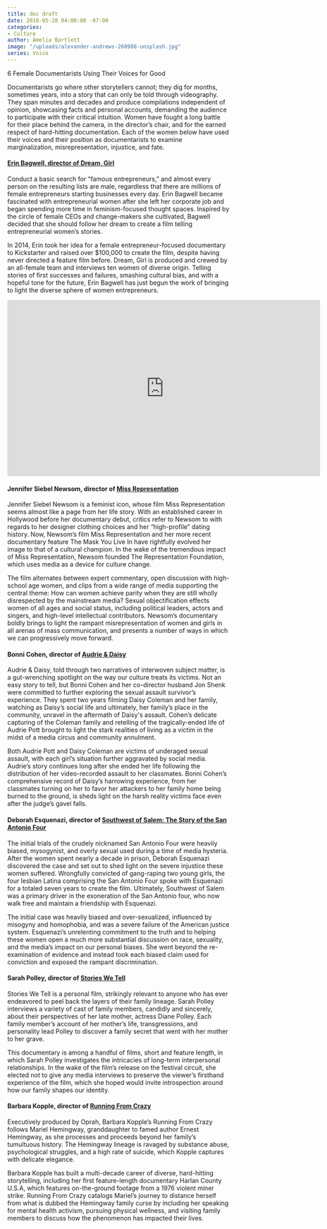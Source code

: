```yaml
---
title: doc draft
date: 2018-05-28 04:00:00 -07:00
categories:
- Culture
author: Amelia Bartlett
image: "/uploads/alexander-andrews-260988-unsplash.jpg"
series: Voice
---
```


6 Female Documentarists Using Their Voices for Good

Documentarists go where other storytellers cannot; they dig for months, sometimes years, into a story that can only be told through videography. They span minutes and decades and produce compilations independent of opinion, showcasing facts and personal accounts, demanding the audience to participate with their critical intuition. Women have fought a long battle for their place behind the camera, in the director’s chair, and for the earned respect of hard-hitting documentation. Each of the women below have used their voices and their position as documentarists to examine marginalization, misrepresentation, injustice, and fate. 

#### [Erin Bagwell, director of Dream, Girl](https://www.dreamgirlfilm.com/)

Conduct a basic search for “famous entrepreneurs,” and almost every person on the resulting lists are male, regardless that there are millions of female entrepreneurs starting businesses every day. Erin Bagwell became fascinated with entrepreneurial women after she left her corporate job and began spending more time in feminism-focused thought spaces. Inspired by the circle of female CEOs and change-makers she cultivated, Bagwell decided that she should follow her dream to create a film telling entrepreneurial women’s stories. 

In 2014, Erin took her idea for a female entrepreneur-focused documentary to Kickstarter and raised over $100,000 to create the film, despite having never directed a feature film before. Dream, Girl is produced and crewed by an all-female team and interviews ten women of diverse origin. Telling stories of first successes and failures, smashing cultural bias, and with a hopeful tone for the future, Erin Bagwell has just begun the work of bringing to light the diverse sphere of women entrepreneurs. 

<iframe width="710" height="399" src="https://www.youtube.com/embed/v3rj42IYFTU?rel=0&amp;showinfo=0" frameborder="0" allow="autoplay; encrypted-media" allowfullscreen></iframe>

#### Jennifer Siebel Newsom, director of [Miss Representation](http://therepresentationproject.org/film/miss-representation/)

Jennifer Siebel Newsom is a feminist icon, whose film Miss Representation seems almost like a page from her life story. With an established career in Hollywood before her documentary debut, critics refer to Newsom to with regards to her designer clothing choices and her “high-profile” dating history. Now, Newsom’s film Miss Representation and her more recent documentary feature The Mask You Live In have rightfully evolved her image to that of a cultural champion.  In the wake of the tremendous impact of Miss Representation, Newsom founded The Representation Foundation, which uses media as a device for culture change. 

The film alternates between expert commentary, open discussion with high-school age women, and clips from a wide range of media supporting the central theme: How can women achieve parity when they are still wholly disrespected by the mainstream media? Sexual objectification effects women of all ages and social status, including political leaders, actors and singers, and high-level intellectual contributors. Newsom’s documentary boldly brings to light the rampant misrepresentation of women and girls in all arenas of mass communication, and presents a number of ways in which we can progressively move forward. 

#### Bonni Cohen, director of [Audrie & Daisy](http://www.audrieanddaisy.com/)

Audrie & Daisy, told through two narratives of interwoven subject matter, is a gut-wrenching spotlight on the way our culture treats its victims. Not an easy story to tell, but Bonni Cohen and her co-director husband Jon Shenk were committed to further exploring the sexual assault survivor’s experience. They spent two years filming Daisy Coleman and her family, watching as Daisy’s social life and ultimately, her family’s place in the community, unravel in the aftermath of Daisy's assault. Cohen’s delicate capturing of the Coleman family and retelling of the tragically-ended life of Audrie Pott brought to light the stark realities of living as a victim in the midst of a media circus and community annulment.  

Both Audrie Pott and Daisy Coleman are victims of underaged sexual assault, with each girl’s situation further aggravated by social media. Audrie’s story continues long after she ended her life following the distribution of her video-recorded assault to her classmates. Bonni Cohen’s comprehensive record of Daisy’s harrowing experience, from her classmates turning on her to favor her attackers to her family home being burned to the ground, is sheds light on the harsh reality victims face even after the judge’s gavel falls. 

#### Deborah Esquenazi, director of [Southwest of Salem: The Story of the San Antonio Four](http://www.southwestofsalem.com/)

The initial trials of the crudely nicknamed San Antonio Four were heavily biased, mysogynist, and overly sexual used during a time of media hysteria. After the women spent nearly a decade in prison, Deborah Esquenazi discovered the case and set out to shed light on the severe injustice these women suffered. Wrongfully convicted of gang-raping two young girls, the four lesbian Latina comprising the San Antonio Four spoke with Esquenazi for a totaled seven years to create the film. Ultimately, Southwest of Salem was a primary driver in the exoneration of the San Antonio four, who now walk free and maintain a friendship with Esquenazi. 

The initial case was heavily biased and over-sexualized, influenced by misogyny and homophobia, and was a severe failure of the American justice system. Esquenazi’s unrelenting commitment to the truth and to helping these women open a much more substantial discussion on race, sexuality, and the media’s impact on our personal biases. She went beyond the re-examination of evidence and instead took each biased claim used for conviction and exposed the rampant discrimination. 

#### Sarah Polley, director of [Stories We Tell](http://www.storieswetellmovie.com/story.html)

Stories We Tell is a personal film, strikingly relevant to anyone who has ever endeavored to peel back the layers of their family lineage. Sarah Polley interviews a variety of cast of family members, candidly and sincerely, about their perspectives of her late mother, actress Diane Polley. Each family member’s account of her mother’s life, transgressions, and personality lead Polley to discover a family secret that went with her mother to her grave. 

This documentary is among a handful of films, short and feature length, in which Sarah Polley investigates the intricacies of long-term interpersonal relationships. In the wake of the film’s release on the festival circuit, she elected not to give any media interviews to preserve the viewer’s firsthand experience of the film, which she hoped would invite introspection around how our family shapes our identity.

#### Barbara Kopple, director of [Running From Crazy](http://www.cabincreekfilms.com/film_RunningFromCrazy.html)

Executively produced by Oprah, Barbara Kopple’s Running From Crazy follows Mariel Hemingway, granddaughter to famed author Ernest Hemingway, as she processes and proceeds beyond her family’s tumultuous history. The Hemingway lineage is ravaged by substance abuse, psychological struggles, and a high rate of suicide, which Kopple captures with delicate elegance. 

Barbara Kopple has built a multi-decade career of diverse, hard-hitting storytelling, including her first feature-length documentary Harlan County U.S.A, which features on-the-ground footage from a 1976 violent miner strike. Running From Crazy catalogs Mariel’s journey to distance herself from what is dubbed the Hemingway family curse by including her speaking for mental health activism, pursuing physical wellness, and visiting family members to discuss how the phenomenon has impacted their lives. 
